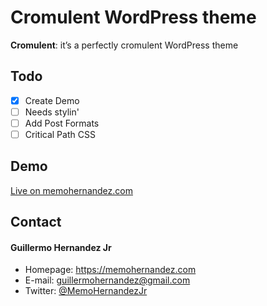 Cromulent WordPress theme
======
**Cromulent**: it’s a perfectly cromulent WordPress theme

## Todo
- [x] Create Demo
- [ ] Needs stylin'
- [ ] Add Post Formats
- [ ] Critical Path CSS

## Demo
[Live on memohernandez.com](https://memohernandez.com)

## Contact
#### Guillermo Hernandez Jr
* Homepage: https://memohernandez.com
* E-mail: guillermohernandez@gmail.com
* Twitter: [@MemoHernandezJr](https://twitter.com/MemoHernandezJr "MemoHernandezJr on Twitter")
